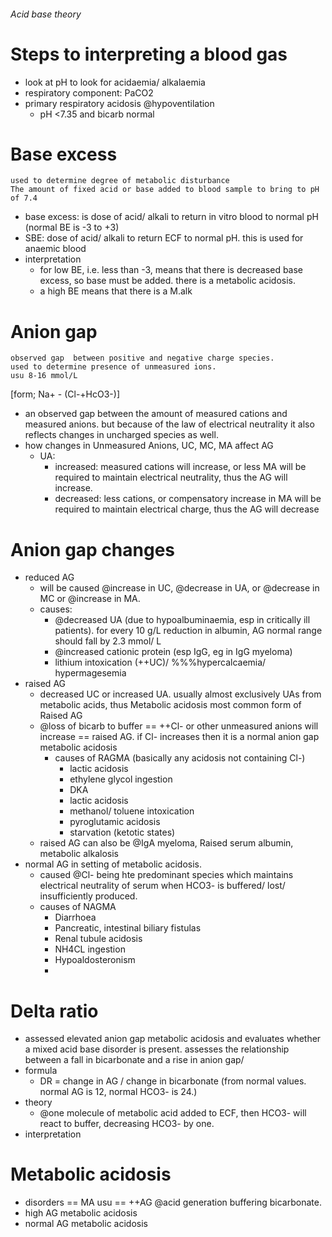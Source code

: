 ###### Acid base theory

# Steps to interpreting a blood gas
- look at pH to look for acidaemia/ alkalaemia
- respiratory component: PaCO2 
- primary respiratory acidosis @hypoventilation
    + pH <7.35 and bicarb normal

#  Base excess
    used to determine degree of metabolic disturbance
    The amount of fixed acid or base added to blood sample to bring to pH of 7.4
- base excess: is dose of acid/ alkali to return in vitro blood to normal pH (normal BE is -3 to +3)
- SBE: dose of acid/ alkali to return ECF to normal pH. this is used for anaemic blood
- interpretation
    + for low BE, i.e. less than -3, means that there is decreased base excess, so base must be added. there is a metabolic acidosis.
    + a high BE means that there is a M.alk



# Anion gap
    observed gap  between positive and negative charge species.
    used to determine presence of unmeasured ions.
    usu 8-16 mmol/L  
[form; Na+ - (Cl-+HcO3-)]
- an observed gap between the amount of measured cations and measured anions. but because of the law of electrical neutrality it also reflects changes in uncharged species as well. 
- how changes in Unmeasured Anions, UC, MC, MA affect AG
    + UA:
        * increased: measured cations will increase, or less MA will be required to maintain electrical neutrality, thus the AG will increase.
        * decreased: less cations, or compensatory increase in MA will be required to maintain electrical charge, thus the AG will decrease

# Anion gap changes
- reduced AG
    + will be caused @increase in UC, @decrease in UA, or @decrease in MC or @increase in MA. 
    + causes:
        *  @decreased UA (due to hypoalbuminaemia, esp in critically ill patients). for every 10 g/L reduction in albumin, AG normal range should fall by 2.3 mmol/ L
        * @increased cationic protein (esp IgG, eg in IgG myeloma)
        * lithium intoxication (++UC)/ %%%hypercalcaemia/ hypermagesemia
- raised AG
    + decreased UC or increased UA. usually almost exclusively UAs from metabolic acids, thus Metabolic acidosis most common form of Raised AG
    + @loss of bicarb to buffer == ++Cl- or other unmeasured anions will increase == raised AG. if Cl- increases then it is a normal anion gap metabolic acidosis
        * causes of RAGMA (basically any acidosis not containing Cl-)
            - lactic acidosis
            - ethylene glycol ingestion
            - DKA
            - lactic acidosis
            - methanol/ toluene intoxication
            - pyroglutamic acidosis
            - starvation (ketotic states)
    + raised AG can also be @IgA myeloma, Raised serum albumin, metabolic alkalosis
- normal AG in setting of metabolic acidosis.
    + caused @Cl- being hte predominant species which maintains electrical neutrality of serum when HCO3- is buffered/ lost/ insufficiently produced.
    + causes of NAGMA
        * Diarrhoea
        * Pancreatic, intestinal biliary fistulas
        * Renal tubule acidosis
        * NH4CL ingestion
        * Hypoaldosteronism
        * 



# Delta ratio
- assessed elevated anion gap metabolic acidosis and evaluates whether a mixed acid base disorder is present. assesses the relationship between a fall in bicarbonate and a rise in anion gap/
- formula
    + DR = change in AG / change in bicarbonate (from normal values. normal AG is 12, normal HCO3- is 24.)
- theory
    + @one molecule of metabolic acid added to ECF, then HCO3- will react to buffer, decreasing HCO3- by one. 
- interpretation


# Metabolic acidosis
- disorders == MA usu == ++AG @acid generation buffering bicarbonate. 
- high AG metabolic acidosis
- normal AG metabolic acidosis
